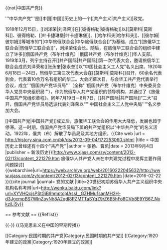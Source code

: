 {{not|中国共产党}}

'''中华共产党'''是[[中国|中国]]历史上的一个[[共产主义|共产主义]]政党。

1918年12月15日，[[刘泽荣|刘泽荣]]在[[彼得格勒|彼得格勒]]以[[莫斯科|莫斯科]]、彼得格勒、[[叶卡捷琳堡|叶卡捷琳堡]]、[[哈尔科夫|哈尔科夫]]、[[彼尔姆|彼尔姆]]等城市的“[[中华旅俄联合会|中华旅俄联合会]]”为基础，成立“[[旅俄华工联合会|旅俄华工联合会]]”，刘泽荣任会长。随后，在旅俄华工联合会的组织中建立了许多[[俄国共产党（布尔什维克）|俄国共产党（布尔什维克）]]华人支部。1919年3月，列宁主持召开[[共产国际|共产国际]]第一次代表大会，邀请旅俄华工联合会成员刘泽荣和[[张永奎|张永奎]]以“中国社会主义工人党”名义出席。1920年6月18日－24日，旅俄华工第三次代表大会在[[莫斯科|莫斯科]]召开，60余名代表到会，代表着10余万名有组织的华工。大会闭幕次日，与会华工共产党代表举行会议，成立'''俄国共产党华员局'''（全称'''俄国共产党（布尔什维克）中央委员会华人党员中央组织局'''），作为旅俄华人共产党组织的领导机构，并通过了《旅俄中国共产党组织章程》。同年7月19日－8月7日，[[共产国际|共产国际]]“二大”召开，俄国共产党华员局选派代表刘泽荣以“'''中国社会主义工人党中央局'''”名义参加大会。

[[中国共产党|中国共产党]]成立后，旅俄华工联合会的作用大大降低，发展也趋于停滞。这一时期，俄国共产党华员局下属的共产党组织以“中华共产党”的名义活动。1922年，俄共（布）解散了华员局及其地方组织。<ref>{{Cite web |url = http://history.sina.com.cn/bk/ds/2013-09-04/172253060.shtml |title = 中国历史上曾经还有十四个“共产党” |author = 张扬、曹凯|date = 2013年9月4日 |publisher = 新浪历史}}</ref><ref>[http://www.xjass.com/zy/content/2012-02/13/content_221279.htm 旅俄华人共产党人未在中共建党过程中发挥主要作用问题探讨] {{webarchive|url=https://web.archive.org/web/20160222045632/http://www.xjass.com/zy/content/2012-02/13/content_221279.htm |date=2016-02-22 }}</ref><ref>{{cite journal |journal= 党的文献 |title=20世纪初期苏俄华人共产主义组织中央机构名称考辨|url=http://wenku.baidu.com/link?url=XYVHQcjsPStGiB9hmptcpIAssl__GZHMu1sanMH2H-d3JgcmpBS7WlnZoyNh8A2qdl8PZMTTaSYqZ9rZ6B5hFo8CVb8E9YB67_NxkziLj5y}}</ref>

== 参考文献 ==
{{Reflist}}

{{-}}
{{马克思主义在中国的早期传播}}

[[Category:民国时期的共产党|Category:民国时期的共产党]]
[[Category:1920年建立的政黨|Category:1920年建立的政黨]]